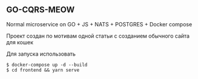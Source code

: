 ## GO-CQRS-MEOW

Normal microservice on GO +  JS  + NATS + POSTGRES +  Docker compose 

Проект создан по мотивам одной статьи с созданием обычного сайта для кошек 

Для запуска использовать 
```
$ docker-compose up -d --build
$ cd frontend && yarn serve
```
